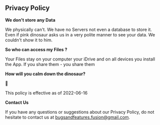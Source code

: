 ## **Privacy Policy**

**We don't store any Data**

We physically can't. We have no Servers not even a database to store it. 
Even if pink dinosaur asks us in a very polite manner to see your data. We couldn't show it to him. 

**So who can access my Files ?** 

Your Files stay on your computer your iDrive and on all devices you install the App. If you share them - you share them


**How will you calm down the dinosaur?**

🍕



This policy is effective as of 2022-06-16

**Contact Us**

If you have any questions or suggestions about our Privacy Policy, do not hesitate to contact us at bugsandfeatures.fusion@gmail.com.

